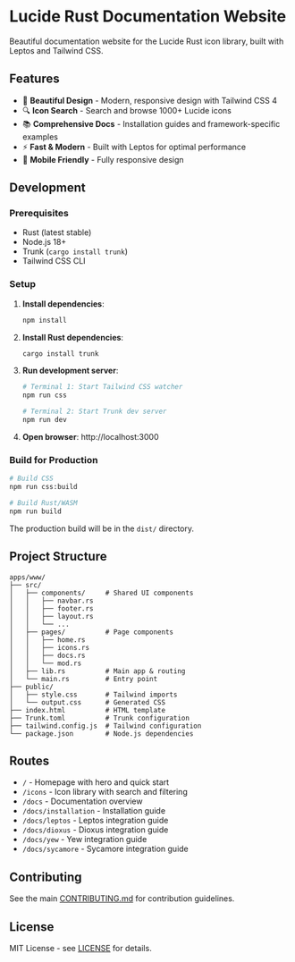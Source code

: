 # Lucide Rust Documentation Website

Beautiful documentation website for the Lucide Rust icon library, built with Leptos and Tailwind CSS.

## Features

- 🎨 **Beautiful Design** - Modern, responsive design with Tailwind CSS 4
- 🔍 **Icon Search** - Search and browse 1000+ Lucide icons
- 📚 **Comprehensive Docs** - Installation guides and framework-specific examples
- ⚡ **Fast & Modern** - Built with Leptos for optimal performance
- 📱 **Mobile Friendly** - Fully responsive design

## Development

### Prerequisites

- Rust (latest stable)
- Node.js 18+ 
- Trunk (`cargo install trunk`)
- Tailwind CSS CLI

### Setup

1. **Install dependencies**:
   ```bash
   npm install
   ```

2. **Install Rust dependencies**:
   ```bash
   cargo install trunk
   ```

3. **Run development server**:
   ```bash
   # Terminal 1: Start Tailwind CSS watcher
   npm run css
   
   # Terminal 2: Start Trunk dev server
   npm run dev
   ```

4. **Open browser**: http://localhost:3000

### Build for Production

```bash
# Build CSS
npm run css:build

# Build Rust/WASM
npm run build
```

The production build will be in the `dist/` directory.

## Project Structure

```
apps/www/
├── src/
│   ├── components/     # Shared UI components
│   │   ├── navbar.rs
│   │   ├── footer.rs
│   │   ├── layout.rs
│   │   └── ...
│   ├── pages/          # Page components
│   │   ├── home.rs
│   │   ├── icons.rs
│   │   ├── docs.rs
│   │   └── mod.rs
│   ├── lib.rs          # Main app & routing
│   └── main.rs         # Entry point
├── public/
│   ├── style.css       # Tailwind imports
│   └── output.css      # Generated CSS
├── index.html          # HTML template
├── Trunk.toml          # Trunk configuration
├── tailwind.config.js  # Tailwind configuration
└── package.json        # Node.js dependencies
```

## Routes

- `/` - Homepage with hero and quick start
- `/icons` - Icon library with search and filtering  
- `/docs` - Documentation overview
- `/docs/installation` - Installation guide
- `/docs/leptos` - Leptos integration guide
- `/docs/dioxus` - Dioxus integration guide
- `/docs/yew` - Yew integration guide
- `/docs/sycamore` - Sycamore integration guide

## Contributing

See the main [CONTRIBUTING.md](../../CONTRIBUTING.md) for contribution guidelines.

## License

MIT License - see [LICENSE](../../LICENSE) for details.
